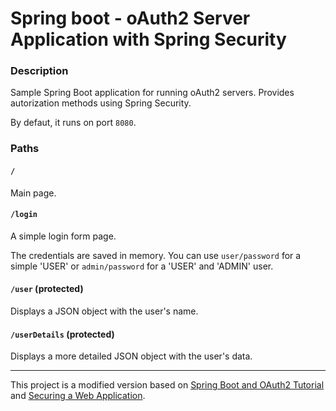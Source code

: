 # Spring boot - oAuth2 Server Application with Spring Security

### Description

Sample Spring Boot application for running oAuth2 servers. Provides autorization methods using Spring Security.

By defaut, it runs on port `8080`.

### Paths

#### `/`

Main page.

#### `/login`

A simple login form page.

The credentials are saved in memory. You can use `user/password` for a simple 'USER' or `admin/password` for a 'USER' and 'ADMIN' user.

#### `/user` (protected)

Displays a JSON object with the user's name.


#### `/userDetails` (protected)

Displays a more detailed JSON object with the user's data.

---

This project is a modified version based on [Spring Boot and OAuth2 Tutorial][1] and [Securing a Web Application][2].

[1]: https://spring.io/guides/tutorials/spring-boot-oauth2
[2]: https://spring.io/guides/gs/securing-web/
